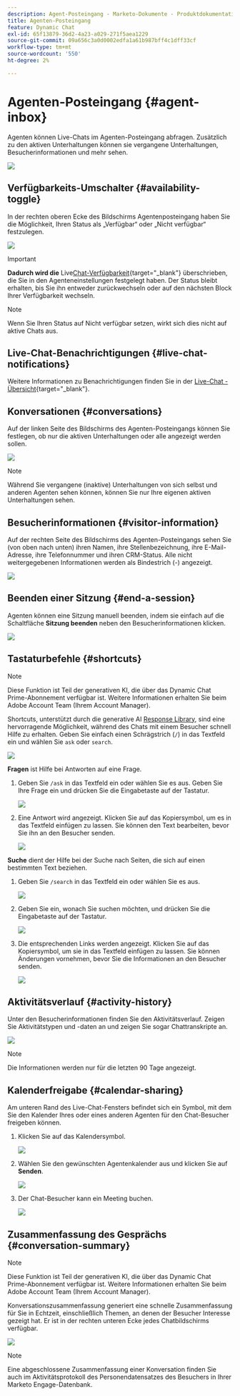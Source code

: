 ```yaml
---
description: Agent-Posteingang - Marketo-Dokumente - Produktdokumentation
title: Agenten-Posteingang
feature: Dynamic Chat
exl-id: 65f13879-36d2-4a23-a029-271f5aea1229
source-git-commit: 09a656c3a0d0002edfa1a61b987bff4c1dff33cf
workflow-type: tm+mt
source-wordcount: '550'
ht-degree: 2%

---
```


# Agenten-Posteingang {#agent-inbox}

Agenten können Live-Chats im Agenten-Posteingang abfragen. Zusätzlich zu den aktiven Unterhaltungen können sie vergangene Unterhaltungen, Besucherinformationen und mehr sehen.

![](assets/agent-inbox-1.png)

## Verfügbarkeits-Umschalter {#availability-toggle}

In der rechten oberen Ecke des Bildschirms Agentenposteingang haben Sie die Möglichkeit, Ihren Status als „Verfügbar“ oder „Nicht verfügbar“ festzulegen.

![](assets/agent-inbox-2.png)

>[!IMPORTANT]
>
>**Dadurch wird die** Live[Chat-Verfügbarkeit](/help/marketo/product-docs/demand-generation/dynamic-chat/setup-and-configuration/agent-settings.md#live-chat-availability){target="_blank"} überschrieben, die Sie in den Agenteneinstellungen festgelegt haben. Der Status bleibt erhalten, bis Sie ihn entweder zurückwechseln oder auf den nächsten Block Ihrer Verfügbarkeit wechseln.

>[!NOTE]
>
>Wenn Sie Ihren Status auf Nicht verfügbar setzen, wirkt sich dies nicht auf aktive Chats aus.

## Live-Chat-Benachrichtigungen {#live-chat-notifications}

Weitere Informationen zu Benachrichtigungen finden Sie in der [Live-Chat - Übersicht](/help/marketo/product-docs/demand-generation/dynamic-chat/live-chat/live-chat-overview.md#live-chat-notifications){target="_blank"}.

## Konversationen {#conversations}

Auf der linken Seite des Bildschirms des Agenten-Posteingangs können Sie festlegen, ob nur die aktiven Unterhaltungen oder alle angezeigt werden sollen.

![](assets/agent-inbox-4.png)

>[!NOTE]
>
>Während Sie vergangene (inaktive) Unterhaltungen von sich selbst und anderen Agenten sehen können, können Sie nur Ihre eigenen aktiven Unterhaltungen sehen.

## Besucherinformationen {#visitor-information}

Auf der rechten Seite des Bildschirms des Agenten-Posteingangs sehen Sie (von oben nach unten) ihren Namen, ihre Stellenbezeichnung, ihre E-Mail-Adresse, ihre Telefonnummer und ihren CRM-Status. Alle nicht weitergegebenen Informationen werden als Bindestrich (-) angezeigt.

![](assets/agent-inbox-5.png)

## Beenden einer Sitzung {#end-a-session}

Agenten können eine Sitzung manuell beenden, indem sie einfach auf die Schaltfläche **Sitzung beenden** neben den Besucherinformationen klicken.

![](assets/agent-inbox-6.png)

## Tastaturbefehle {#shortcuts}

>[!NOTE]
>
>Diese Funktion ist Teil der generativen KI, die über das Dynamic Chat Prime-Abonnement verfügbar ist. Weitere Informationen erhalten Sie beim Adobe Account Team (Ihrem Account Manager).

Shortcuts, unterstützt durch die generative AI [Response Library](/help/marketo/product-docs/demand-generation/dynamic-chat/generative-ai/response-library.md), sind eine hervorragende Möglichkeit, während des Chats mit einem Besucher schnell Hilfe zu erhalten. Geben Sie einfach einen Schrägstrich (`/`) in das Textfeld ein und wählen Sie `ask` oder `search`.

![](assets/agent-inbox-7.png)

**Fragen** ist Hilfe bei Antworten auf eine Frage.

1. Geben Sie `/ask` in das Textfeld ein oder wählen Sie es aus. Geben Sie Ihre Frage ein und drücken Sie die Eingabetaste auf der Tastatur.

   ![](assets/agent-inbox-8.png)

1. Eine Antwort wird angezeigt. Klicken Sie auf das Kopiersymbol, um es in das Textfeld einfügen zu lassen. Sie können den Text bearbeiten, bevor Sie ihn an den Besucher senden.

   ![](assets/agent-inbox-9.png)

**Suche** dient der Hilfe bei der Suche nach Seiten, die sich auf einen bestimmten Text beziehen.

1. Geben Sie `/search` in das Textfeld ein oder wählen Sie es aus.

   ![](assets/agent-inbox-10.png)

1. Geben Sie ein, wonach Sie suchen möchten, und drücken Sie die Eingabetaste auf der Tastatur.

   ![](assets/agent-inbox-11.png)

1. Die entsprechenden Links werden angezeigt. Klicken Sie auf das Kopiersymbol, um sie in das Textfeld einfügen zu lassen. Sie können Änderungen vornehmen, bevor Sie die Informationen an den Besucher senden.

   ![](assets/agent-inbox-12.png)

## Aktivitätsverlauf {#activity-history}

Unter den Besucherinformationen finden Sie den Aktivitätsverlauf. Zeigen Sie Aktivitätstypen und -daten an und zeigen Sie sogar Chattranskripte an.

![](assets/agent-inbox-13.png)

>[!NOTE]
>
>Die Informationen werden nur für die letzten 90 Tage angezeigt.

## Kalenderfreigabe {#calendar-sharing}

Am unteren Rand des Live-Chat-Fensters befindet sich ein Symbol, mit dem Sie den Kalender Ihres oder eines anderen Agenten für den Chat-Besucher freigeben können.

1. Klicken Sie auf das Kalendersymbol.

   ![](assets/agent-inbox-14.png)

1. Wählen Sie den gewünschten Agentenkalender aus und klicken Sie auf **Senden**.

   ![](assets/agent-inbox-15.png)

1. Der Chat-Besucher kann ein Meeting buchen.

   ![](assets/agent-inbox-16.png)

## Zusammenfassung des Gesprächs {#conversation-summary}

>[!NOTE]
>
>Diese Funktion ist Teil der generativen KI, die über das Dynamic Chat Prime-Abonnement verfügbar ist. Weitere Informationen erhalten Sie beim Adobe Account Team (Ihrem Account Manager).

Konversationszusammenfassung generiert eine schnelle Zusammenfassung für Sie in Echtzeit, einschließlich Themen, an denen der Besucher Interesse gezeigt hat. Er ist in der rechten unteren Ecke jedes Chatbildschirms verfügbar.

![](assets/agent-inbox-17.png)

>[!NOTE]
>
>Eine abgeschlossene Zusammenfassung einer Konversation finden Sie auch im Aktivitätsprotokoll des Personendatensatzes des Besuchers in Ihrer Marketo Engage-Datenbank.
